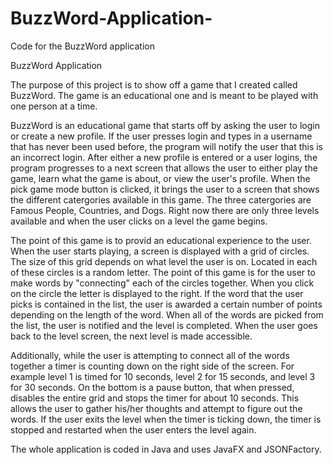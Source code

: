 # BuzzWord-Application-
Code for the BuzzWord application

BuzzWord Application 

The purpose of this project is to show off a game that I created called BuzzWord. The game is an educational one and is meant to be 
played with one person at a time.

BuzzWord is an educational game that starts off by asking the user to login or create a new profile. If the user presses login and 
types in a username that has never been used before, the program will notify the user that this is an incorrect login. After either 
a new profile is entered or a user logins, the program progresses to a next screen that allows the user to either play the game, learn
what the game is about, or view the user's profile. When the pick game mode button is clicked, it brings the user to a screen that 
shows the different catergories available in this game. The three catergories are Famous People, Countries, and Dogs. Right now there 
are only three levels available and when the user clicks on a level the game begins.

The point of this game is to provid an educational experience to the user. When the user starts playing, a screen is displayed with 
a grid of circles. The size of this grid depends on what level the user is on. Located in each of these circles is a random letter. The
point of this game is for the user to make words by "connecting" each of the circles together. When you click on the circle the letter is 
displayed to the right. If the word that the user picks is contained in the list, the user is awarded a certain number of points 
depending on the length of the word. When all of the words are picked from the list, the user is notified and the level is completed. 
When the user goes back to the level screen, the next level is made accessible. 

Additionally, while the user is attempting to connect all of the words together a timer is counting down on the right side of the screen.
For example level 1 is timed for 10 seconds, level 2 for 15 seconds, and level 3 for 30 seconds. On the bottom is a pause button, that 
when pressed, disables the entire grid and stops the timer for about 10 seconds. This allows the user to gather his/her thoughts and attempt
to figure out the words. If the user exits the level when the timer is ticking down, the timer is stopped and restarted when the user
enters the level again. 

The whole application is coded in Java and uses JavaFX and JSONFactory.
